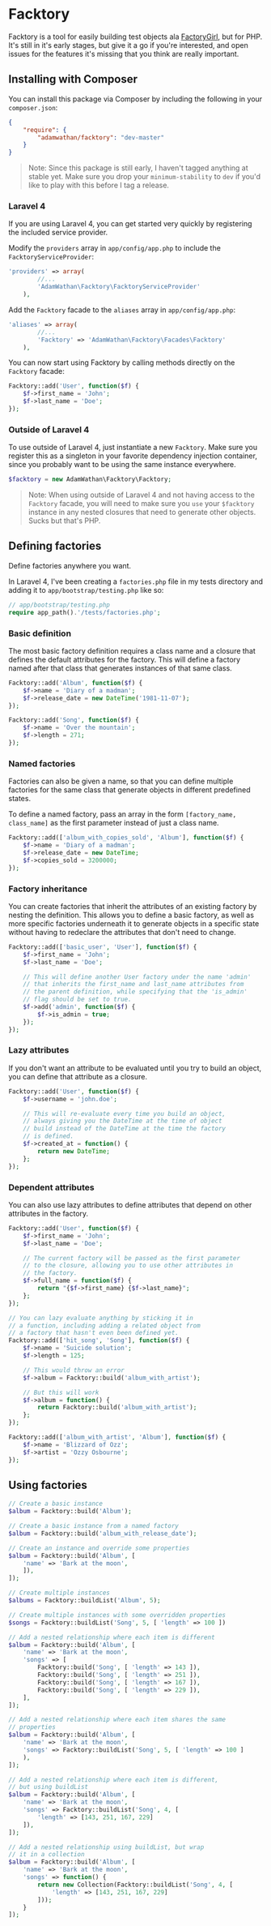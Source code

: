 # Facktory

Facktory is a tool for easily building test objects ala [FactoryGirl](https://github.com/thoughtbot/factory_girl/), but for PHP. It's still in it's early stages, but give it a go if you're interested, and open issues for the features it's missing that you think are really important.

## Installing with Composer

You can install this package via Composer by including the following in your `composer.json`:

```json
{
    "require": {
        "adamwathan/facktory": "dev-master"
    }
}
```

> Note: Since this package is still early, I haven't tagged anything at stable yet. Make sure you drop your `minimum-stability` to `dev` if you'd like to play with this before I tag a release.

### Laravel 4

If you are using Laravel 4, you can get started very quickly by registering the included service provider.

Modify the `providers` array in `app/config/app.php` to include the `FacktoryServiceProvider`:

```php
'providers' => array(
        //...
        'AdamWathan\Facktory\FacktoryServiceProvider'
    ),
```

Add the `Facktory` facade to the `aliases` array in `app/config/app.php`:

```php
'aliases' => array(
        //...
        'Facktory' => 'AdamWathan\Facktory\Facades\Facktory'
    ),
```

You can now start using Facktory by calling methods directly on the `Facktory` facade:

```php
Facktory::add('User', function($f) {
    $f->first_name = 'John';
    $f->last_name = 'Doe';
});
```

### Outside of Laravel 4

To use outside of Laravel 4, just instantiate a new `Facktory`. Make sure you register this as a singleton in your favorite dependency injection container, since you probably want to be using the same instance everywhere.

```php
$facktory = new AdamWathan\Facktory\Facktory;
```

> Note: When using outside of Laravel 4 and not having access to the `Facktory` facade, you will need to make sure you `use` your `$facktory` instance in any nested closures that need to generate other objects. Sucks but that's PHP.

## Defining factories

Define factories anywhere you want.

In Laravel 4, I've been creating a `factories.php` file in my tests directory and adding it to `app/bootstrap/testing.php` like so:

```php
// app/bootstrap/testing.php
require app_path().'/tests/factories.php';
```

### Basic definition

The most basic factory definition requires a class name and a closure that defines the default attributes for the factory. This will define a factory named after that class that generates instances of that same class.

```php
Facktory::add('Album', function($f) {
    $f->name = 'Diary of a madman';
    $f->release_date = new DateTime('1981-11-07');
});

Facktory::add('Song', function($f) {
    $f->name = 'Over the mountain';
    $f->length = 271;
});
```

### Named factories

Factories can also be given a name, so that you can define multiple factories for the same class that generate objects in different predefined states.

To define a named factory, pass an array in the form `[factory_name, class_name]` as the first parameter instead of just a class name.

```php
Facktory::add(['album_with_copies_sold', 'Album'], function($f) {
    $f->name = 'Diary of a madman';
    $f->release_date = new DateTime;
    $f->copies_sold = 3200000;
});
```

### Factory inheritance

You can create factories that inherit the attributes of an existing factory by nesting the definition. This allows you to define a basic factory, as well as more specific factories underneath it to generate objects in a specific state without having to redeclare the attributes that don't need to change.

```php
Facktory::add(['basic_user', 'User'], function($f) {
    $f->first_name = 'John';
    $f->last_name = 'Doe';

    // This will define another User factory under the name 'admin'
    // that inherits the first_name and last_name attributes from
    // the parent definition, while specifying that the 'is_admin'
    // flag should be set to true.
    $f->add('admin', function($f) {
        $f->is_admin = true;
    });
});
```

### Lazy attributes

If you don't want an attribute to be evaluated until you try to build an object, you can define that attribute as a closure.

```php
Facktory::add('User', function($f) {
    $f->username = 'john.doe';

    // This will re-evaluate every time you build an object,
    // always giving you the DateTime at the time of object
    // build instead of the DateTime at the time the factory
    // is defined.
    $f->created_at = function() {
        return new DateTime;
    };
});
```

### Dependent attributes

You can also use lazy attributes to define attributes that depend on other attributes in the factory.

```php
Facktory::add('User', function($f) {
    $f->first_name = 'John';
    $f->last_name = 'Doe';

    // The current factory will be passed as the first parameter
    // to the closure, allowing you to use other attributes in
    // the factory.
    $f->full_name = function($f) {
        return "{$f->first_name} {$f->last_name}";
    };
});
```



```php
// You can lazy evaluate anything by sticking it in
// a function, including adding a related object from
// a factory that hasn't even been defined yet.
Facktory::add(['hit_song', 'Song'], function($f) {
    $f->name = 'Suicide solution';
    $f->length = 125;

    // This would throw an error
    $f->album = Facktory::build('album_with_artist');

    // But this will work
    $f->album = function() {
        return Facktory::build('album_with_artist');
    };
});

Facktory::add(['album_with_artist', 'Album'], function($f) {
    $f->name = 'Blizzard of Ozz';
    $f->artist = 'Ozzy Osbourne';
});
```

## Using factories

```php
// Create a basic instance
$album = Facktory::build('Album');

// Create a basic instance from a named factory
$album = Facktory::build('album_with_release_date');

// Create an instance and override some properties
$album = Facktory::build('Album', [
    'name' => 'Bark at the moon',
    ]),
]);

// Create multiple instances
$albums = Facktory::buildList('Album', 5);

// Create multiple instances with some overridden properties
$songs = Facktory::buildList('Song', 5, [ 'length' => 100 ])

// Add a nested relationship where each item is different
$album = Facktory::build('Album', [
    'name' => 'Bark at the moon',
    'songs' => [
        Facktory::build('Song', [ 'length' => 143 ]),
        Facktory::build('Song', [ 'length' => 251 ]),
        Facktory::build('Song', [ 'length' => 167 ]),
        Facktory::build('Song', [ 'length' => 229 ]),
    ],
]);

// Add a nested relationship where each item shares the same
// properties
$album = Facktory::build('Album', [
    'name' => 'Bark at the moon',
    'songs' => Facktory::buildList('Song', 5, [ 'length' => 100 ]
    ),
]);

// Add a nested relationship where each item is different,
// but using buildList
$album = Facktory::build('Album', [
    'name' => 'Bark at the moon',
    'songs' => Facktory::buildList('Song', 4, [
        'length' => [143, 251, 167, 229]
    ]),
]);

// Add a nested relationship using buildList, but wrap
// it in a collection
$album = Facktory::build('Album', [
    'name' => 'Bark at the moon',
    'songs' => function() {
        return new Collection(Facktory::buildList('Song', 4, [
            'length' => [143, 251, 167, 229]
        ]));
    }
]);
```
